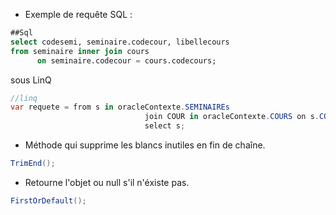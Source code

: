 - Exemple de requête SQL :
```sql
##Sql
select codesemi, seminaire.codecour, libellecours
from seminaire inner join cours
      on seminaire.codecour = cours.codecours;
```

sous LinQ
```c#
//linq
var requete = from s in oracleContexte.SEMINAIREs
                              join COUR in oracleContexte.COURS on s.CODECOURS equals COUR.CODECOURS
                              select s;
```

- Méthode qui supprime les blancs inutiles en fin de chaîne.
```c#
TrimEnd();
```
- Retourne l'objet ou null s'il n'éxiste pas.
```c#
FirstOrDefault();
```
